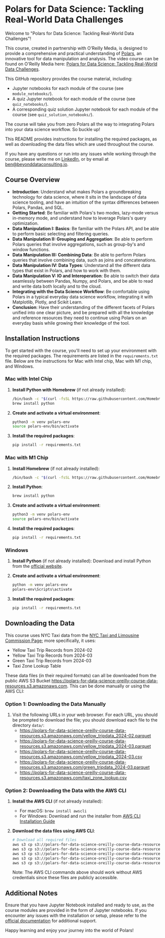 # Polars for Data Science: Tackling Real-World Data Challenges

Welcome to "Polars for Data Science: Tackling Real-World Data Challenges"!

This course, created in partnership with O'Reilly Media, is designed to provide a comprehensive and practical understanding of [Polars](https://github.com/pola-rs/polars), an innovative tool for data manipulation and analysis. The video course can be found on O'Reilly Media here: [Polars for Data Science: Tackling Real-World Data Challenges](https://learning.oreilly.com/course/polars-for-data/0642572019327/).

This GitHub repository provides the course material, including:
- Jupyter notebooks for each module of the course (see `module_notebooks/`).
- A quiz Jupyter notebook for each module of the course (see `quiz_notebooks/`).
- A corresponding quiz solution Jupyter notebook for each module of the course (see `quiz_solution_notebooks/`).

The course will take you from zero Polars all the way to integrating Polars into your data science workflow. So buckle up!

This README provides instructions for installing the required packages, as well as downloading the data files which are used throughout the course.

If you have any questions or run into any issues while working through the course, please write me on [LinkedIn](https://www.linkedin.com/in/benjamin-feifke/), or by email at ben@beyonddataconsulting.io.

## Course Overview

- **Introduction**: Understand what makes Polars a groundbreaking technology for data science, where it sits in the landscape of data science tooling, and have an intuition of the syntax differences between Polars, Pandas, and SQL.
- **Getting Started**: Be familiar with Polars's two modes, lazy-mode versus in-memory mode, and understand how to leverage Polars's query optimization.
- **Data Manipulation I: Basics**: Be familiar with the Polars API, and be able to perform basic selecting and filtering queries.
- **Data Manipulation II: Grouping and Aggregation**: Be able to perform Polars queries that involve aggregations, such as group-by's and window functions.
- **Data Manipulation III: Combining Data**: Be able to perform Polars queries that involve combining data, such as joins and concatenations.
- **Data Manipulation IV: Data Types**: Understand all the different data types that exist in Polars, and how to work with them.
- **Data Manipulation V: IO and Interoperation**: Be able to switch their data seamlessly between Pandas, Numpy, and Polars, and be able to read and write data both locally and to the cloud.
- **Integrating with the Data Science Workflow**: Be comfortable using Polars in a typical everyday data science workflow, integrating it with Matplotlib, Plotly, and Scikit Learn.
- **Conclusion**: Have their understanding of the different facets of Polars unified into one clear picture, and be prepared with all the knowledge and reference resources they need to continue using Polars on an everyday basis while growing their knowledge of the tool.

## Installation Instructions

To get started with the course, you'll need to set up your environment with the required packages. The requirements are listed in the `requirements.txt` file. Below are the instructions for Mac with Intel chip, Mac with M1 chip, and Windows.

### Mac with Intel Chip

1. **Install Python with Homebrew** (if not already installed):
   ```bash
   /bin/bash -c "$(curl -fsSL https://raw.githubusercontent.com/Homebrew/install/HEAD/install.sh)"
   brew install python
   ```

3. **Create and activate a virtual environment**:
   ```bash
   python3 -m venv polars-env
   source polars-env/bin/activate
   ```

4. **Install the required packages**:
   ```bash
   pip install -r requirements.txt
   ```

### Mac with M1 Chip

1. **Install Homebrew** (if not already installed):
   ```bash
   /bin/bash -c "$(curl -fsSL https://raw.githubusercontent.com/Homebrew/install/HEAD/install.sh)"
   ```

2. **Install Python**:
   ```bash
   brew install python
   ```

3. **Create and activate a virtual environment**:
   ```bash
   python3 -m venv polars-env
   source polars-env/bin/activate
   ```

4. **Install the required packages**:
   ```bash
   pip install -r requirements.txt
   ```

### Windows

1. **Install Python** (if not already installed):
   Download and install Python from the [official website](https://www.python.org/downloads/).

2. **Create and activate a virtual environment**:
   ```bash
   python -m venv polars-env
   polars-env\Scripts\activate
   ```

3. **Install the required packages**:
   ```bash
   pip install -r requirements.txt
   ```

## Downloading the Data
This course uses NYC Taxi data from the [NYC Taxi and Limousine Commission Page](https://www.nyc.gov/site/tlc/about/tlc-trip-record-data.page); more specifically, it uses:
- Yellow Taxi Trip Records from 2024-02
- Yellow Taxi Trip Records from 2024-03
- Green Taxi Trip Records from 2024-03
- Taxi Zone Lookup Table

These data files (in their required formats) can all be downloaded from the public AWS S3 Bucket https://polars-for-data-science-oreilly-course-data-resources.s3.amazonaws.com. This can be done manually or using the AWS CLI:

### Option 1: Downloading the Data Manually
1. Visit the following URLs in your web browser. For each URL, you should be prompted  to download the file; you should download each file to the directory `data/`:
   - https://polars-for-data-science-oreilly-course-data-resources.s3.amazonaws.com/yellow_tripdata_2024-02.parquet
   - https://polars-for-data-science-oreilly-course-data-resources.s3.amazonaws.com/yellow_tripdata_2024-03.parquet
   - https://polars-for-data-science-oreilly-course-data-resources.s3.amazonaws.com/yellow_tripdata_2024-03.csv
   - https://polars-for-data-science-oreilly-course-data-resources.s3.amazonaws.com/green_tripdata_2024-03.parquet
   - https://polars-for-data-science-oreilly-course-data-resources.s3.amazonaws.com/taxi_zone_lookup.csv

### Option 2: Downloading the Data with the AWS CLI
1. **Install the AWS CLI** (if not already installed):
   - For macOS: `brew install awscli`
   - For Windows: Download and run the installer from [AWS CLI Installation Guide](https://aws.amazon.com/cli/)

2. **Download the data files using AWS CLI**:
   ```bash
   # Download all required files
   aws s3 cp s3://polars-for-data-science-oreilly-course-data-resources/yellow_tripdata_2024-02.parquet data/
   aws s3 cp s3://polars-for-data-science-oreilly-course-data-resources/yellow_tripdata_2024-03.parquet data/
   aws s3 cp s3://polars-for-data-science-oreilly-course-data-resources/yellow_tripdata_2024-03.csv data/
   aws s3 cp s3://polars-for-data-science-oreilly-course-data-resources/green_tripdata_2024-03.parquet data/
   aws s3 cp s3://polars-for-data-science-oreilly-course-data-resources/taxi_zone_lookup.csv data/
   ```

   Note: The AWS CLI commands above should work without AWS credentials since these files are publicly accessible.




## Additional Notes

Ensure that you have Jupyter Notebook installed and ready to use, as the course modules are provided in the form of Jupyter notebooks. If you encounter any issues with the installation or setup, please refer to the [official documentation](https://jupyter.org/install) for additional support.

Happy learning and enjoy your journey into the world of Polars!

